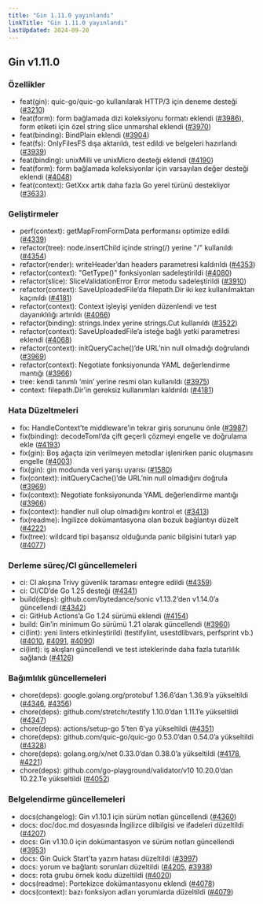 ```yaml
---
title: "Gin 1.11.0 yayınlandı"
linkTitle: "Gin 1.11.0 yayınlandı"
lastUpdated: 2024-09-20
---
```


## Gin v1.11.0

### Özellikler

* feat(gin): quic-go/quic-go kullanılarak HTTP/3 için deneme desteği ([#3210](https://github.com/gin-gonic/gin/pull/3210))
* feat(form): form bağlamada dizi koleksiyonu formatı eklendi ([#3986](https://github.com/gin-gonic/gin/pull/3986)), form etiketi için özel string slice unmarshal eklendi ([#3970](https://github.com/gin-gonic/gin/pull/3970))
* feat(binding): BindPlain eklendi ([#3904](https://github.com/gin-gonic/gin/pull/3904))
* feat(fs): OnlyFilesFS dışa aktarıldı, test edildi ve belgeleri hazırlandı ([#3939](https://github.com/gin-gonic/gin/pull/3939))
* feat(binding): unixMilli ve unixMicro desteği eklendi ([#4190](https://github.com/gin-gonic/gin/pull/4190))
* feat(form): form bağlamada koleksiyonlar için varsayılan değer desteği eklendi ([#4048](https://github.com/gin-gonic/gin/pull/4048))
* feat(context): GetXxx artık daha fazla Go yerel türünü destekliyor ([#3633](https://github.com/gin-gonic/gin/pull/3633))

### Geliştirmeler

* perf(context): getMapFromFormData performansı optimize edildi ([#4339](https://github.com/gin-gonic/gin/pull/4339))
* refactor(tree): node.insertChild içinde string(/) yerine "/" kullanıldı ([#4354](https://github.com/gin-gonic/gin/pull/4354))
* refactor(render): writeHeader’dan headers parametresi kaldırıldı ([#4353](https://github.com/gin-gonic/gin/pull/4353))
* refactor(context): "GetType()" fonksiyonları sadeleştirildi ([#4080](https://github.com/gin-gonic/gin/pull/4080))
* refactor(slice): SliceValidationError Error metodu sadeleştirildi ([#3910](https://github.com/gin-gonic/gin/pull/3910))
* refactor(context): SaveUploadedFile’da filepath.Dir iki kez kullanılmaktan kaçınıldı ([#4181](https://github.com/gin-gonic/gin/pull/4181))
* refactor(context): Context işleyişi yeniden düzenlendi ve test dayanıklılığı artırıldı ([#4066](https://github.com/gin-gonic/gin/pull/4066))
* refactor(binding): strings.Index yerine strings.Cut kullanıldı ([#3522](https://github.com/gin-gonic/gin/pull/3522))
* refactor(context): SaveUploadedFile’a isteğe bağlı yetki parametresi eklendi ([#4068](https://github.com/gin-gonic/gin/pull/4068))
* refactor(context): initQueryCache()’de URL’nin null olmadığı doğrulandı ([#3969](https://github.com/gin-gonic/gin/pull/3969))
* refactor(context): Negotiate fonksiyonunda YAML değerlendirme mantığı ([#3966](https://github.com/gin-gonic/gin/pull/3966))
* tree: kendi tanımlı ‘min’ yerine resmi olan kullanıldı ([#3975](https://github.com/gin-gonic/gin/pull/3975))
* context: filepath.Dir’in gereksiz kullanımları kaldırıldı ([#4181](https://github.com/gin-gonic/gin/pull/4181))

### Hata Düzeltmeleri

* fix: HandleContext’te middleware’in tekrar giriş sorununu önle ([#3987](https://github.com/gin-gonic/gin/pull/3987))
* fix(binding): decodeToml’da çift geçerli çözmeyi engelle ve doğrulama ekle ([#4193](https://github.com/gin-gonic/gin/pull/4193))
* fix(gin): Boş ağaçta izin verilmeyen metodlar işlenirken panic oluşmasını engelle ([#4003](https://github.com/gin-gonic/gin/pull/4003))
* fix(gin): gin modunda veri yarışı uyarısı ([#1580](https://github.com/gin-gonic/gin/pull/1580))
* fix(context): initQueryCache()’de URL’nin null olmadığını doğrula ([#3969](https://github.com/gin-gonic/gin/pull/3969))
* fix(context): Negotiate fonksiyonunda YAML değerlendirme mantığı ([#3966](https://github.com/gin-gonic/gin/pull/3966))
* fix(context): handler null olup olmadığını kontrol et ([#3413](https://github.com/gin-gonic/gin/pull/3413))
* fix(readme): İngilizce dokümantasyona olan bozuk bağlantıyı düzelt ([#4222](https://github.com/gin-gonic/gin/pull/4222))
* fix(tree): wildcard tipi başarısız olduğunda panic bilgisini tutarlı yap ([#4077](https://github.com/gin-gonic/gin/pull/4077))

### Derleme süreç/CI güncellemeleri

* ci: CI akışına Trivy güvenlik taraması entegre edildi ([#4359](https://github.com/gin-gonic/gin/pull/4359))
* ci: CI/CD’de Go 1.25 desteği ([#4341](https://github.com/gin-gonic/gin/pull/4341))
* build(deps): github.com/bytedance/sonic v1.13.2’den v1.14.0’a güncellendi ([#4342](https://github.com/gin-gonic/gin/pull/4342))
* ci: GitHub Actions’a Go 1.24 sürümü eklendi ([#4154](https://github.com/gin-gonic/gin/pull/4154))
* build: Gin’in minimum Go sürümü 1.21 olarak güncellendi ([#3960](https://github.com/gin-gonic/gin/pull/3960))
* ci(lint): yeni linters etkinleştirildi (testifylint, usestdlibvars, perfsprint vb.) ([#4010](https://github.com/gin-gonic/gin/pull/4010), [#4091](https://github.com/gin-gonic/gin/pull/4091), [#4090](https://github.com/gin-gonic/gin/pull/4090))
* ci(lint): iş akışları güncellendi ve test isteklerinde daha fazla tutarlılık sağlandı ([#4126](https://github.com/gin-gonic/gin/pull/4126))

### Bağımlılık güncellemeleri

* chore(deps): google.golang.org/protobuf 1.36.6’dan 1.36.9’a yükseltildi ([#4346](https://github.com/gin-gonic/gin/pull/4346), [#4356](https://github.com/gin-gonic/gin/pull/4356))
* chore(deps): github.com/stretchr/testify 1.10.0’dan 1.11.1’e yükseltildi ([#4347](https://github.com/gin-gonic/gin/pull/4347))
* chore(deps): actions/setup-go 5’ten 6’ya yükseltildi ([#4351](https://github.com/gin-gonic/gin/pull/4351))
* chore(deps): github.com/quic-go/quic-go 0.53.0’dan 0.54.0’a yükseltildi ([#4328](https://github.com/gin-gonic/gin/pull/4328))
* chore(deps): golang.org/x/net 0.33.0’dan 0.38.0’a yükseltildi ([#4178](https://github.com/gin-gonic/gin/pull/4178), [#4221](https://github.com/gin-gonic/gin/pull/4221))
* chore(deps): github.com/go-playground/validator/v10 10.20.0’dan 10.22.1’e yükseltildi ([#4052](https://github.com/gin-gonic/gin/pull/4052))

### Belgelendirme güncellemeleri

* docs(changelog): Gin v1.10.1 için sürüm notları güncellendi ([#4360](https://github.com/gin-gonic/gin/pull/4360))
* docs: doc/doc.md dosyasında İngilizce dilbilgisi ve ifadeleri düzeltildi ([#4207](https://github.com/gin-gonic/gin/pull/4207))
* docs: Gin v1.10.0 için dokümantasyon ve sürüm notları güncellendi ([#3953](https://github.com/gin-gonic/gin/pull/3953))
* docs: Gin Quick Start'ta yazım hatası düzeltildi ([#3997](https://github.com/gin-gonic/gin/pull/3997))
* docs: yorum ve bağlantı sorunları düzeltildi ([#4205](https://github.com/gin-gonic/gin/pull/4205), [#3938](https://github.com/gin-gonic/gin/pull/3938))
* docs: rota grubu örnek kodu düzeltildi ([#4020](https://github.com/gin-gonic/gin/pull/4020))
* docs(readme): Portekizce dokümantasyonu eklendi ([#4078](https://github.com/gin-gonic/gin/pull/4078))
* docs(context): bazı fonksiyon adları yorumlarda düzeltildi ([#4079](https://github.com/gin-gonic/gin/pull/4079))
